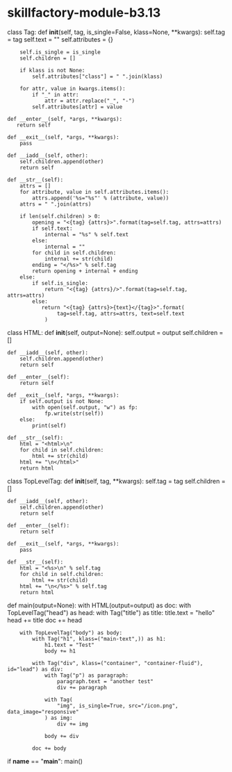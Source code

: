 # skillfactory-module-b3.13
class Tag:
    def __init__(self, tag, is_single=False, klass=None, **kwargs):
        self.tag = tag
        self.text = ""
        self.attributes = {}

        self.is_single = is_single
        self.children = []

        if klass is not None:
            self.attributes["class"] = " ".join(klass)

        for attr, value in kwargs.items():
            if "_" in attr:
                attr = attr.replace("_", "-")
            self.attributes[attr] = value

    def __enter__(self, *args, **kwargs):
       return self

    def __exit__(self, *args, **kwargs):
        pass

    def __iadd__(self, other):
        self.children.append(other)
        return self

    def __str__(self):
        attrs = []
        for attribute, value in self.attributes.items():
            attrs.append('%s="%s"' % (attribute, value))
        attrs = " ".join(attrs)

        if len(self.children) > 0:
            opening = "<{tag} {attrs}>".format(tag=self.tag, attrs=attrs)
            if self.text:
                internal = "%s" % self.text
            else:
                internal = ""
            for child in self.children:
                internal += str(child)
            ending = "</%s>" % self.tag
            return opening + internal + ending
        else:
            if self.is_single:
                return "<{tag} {attrs}/>".format(tag=self.tag, attrs=attrs)
            else:
               return "<{tag} {attrs}>{text}</{tag}>".format(
                    tag=self.tag, attrs=attrs, text=self.text
                )

 
class HTML:
    def __init__(self, output=None):
        self.output = output
        self.children = []

    def __iadd__(self, other):
        self.children.append(other)
        return self

    def __enter__(self):
        return self

    def __exit__(self, *args, **kwargs):
        if self.output is not None:
            with open(self.output, "w") as fp:
                fp.write(str(self))
        else:
            print(self)

    def __str__(self):
        html = "<html>\n"
        for child in self.children:
            html += str(child)
        html += "\n</html>"
        return html


class TopLevelTag:
    def __init__(self, tag, **kwargs):
        self.tag = tag
        self.children = []

    def __iadd__(self, other):
        self.children.append(other)
        return self

    def __enter__(self):
        return self

    def __exit__(self, *args, **kwargs):
        pass

    def __str__(self):
        html = "<%s>\n" % self.tag
        for child in self.children:
            html += str(child)
        html += "\n</%s>" % self.tag
        return html


def main(output=None):
    with HTML(output=output) as doc:
        with TopLevelTag("head") as head:
            with Tag("title") as title:
                title.text = "hello"
                head += title
            doc += head

        with TopLevelTag("body") as body:
            with Tag("h1", klass=("main-text",)) as h1:
                h1.text = "Test"
                body += h1

            with Tag("div", klass=("container", "container-fluid"), id="lead") as div:
                with Tag("p") as paragraph:
                    paragraph.text = "another test"
                    div += paragraph

                with Tag(
                    "img", is_single=True, src="/icon.png", data_image="responsive"
                ) as img:
                    div += img

                body += div

            doc += body


if __name__ == "__main__":
    main()        
